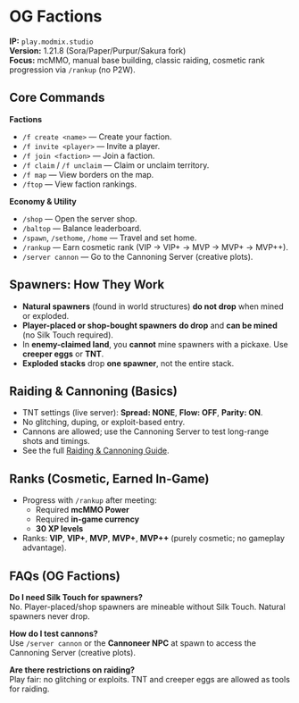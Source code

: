 # OG Factions

**IP:** `play.modmix.studio`  
**Version:** 1.21.8 (Sora/Paper/Purpur/Sakura fork)  
**Focus:** mcMMO, manual base building, classic raiding, cosmetic rank progression via `/rankup` (no P2W).

## Core Commands
**Factions**
- `/f create <name>` — Create your faction.
- `/f invite <player>` — Invite a player.
- `/f join <faction>` — Join a faction.
- `/f claim` / `/f unclaim` — Claim or unclaim territory.
- `/f map` — View borders on the map.
- `/ftop` — View faction rankings.

**Economy & Utility**
- `/shop` — Open the server shop.
- `/baltop` — Balance leaderboard.
- `/spawn`, `/sethome`, `/home` — Travel and set home.
- `/rankup` — Earn cosmetic rank (VIP → VIP+ → MVP → MVP+ → MVP++).
- `/server cannon` — Go to the Cannoning Server (creative plots).

## Spawners: How They Work
- **Natural spawners** (found in world structures) **do not drop** when mined or exploded.
- **Player-placed or shop-bought spawners** **do drop** and **can be mined** (no Silk Touch required).
- In **enemy-claimed land**, you **cannot** mine spawners with a pickaxe. Use **creeper eggs** or **TNT**.
- **Exploded stacks** drop **one spawner**, not the entire stack.

## Raiding & Cannoning (Basics)
- TNT settings (live server): **Spread: NONE**, **Flow: OFF**, **Parity: ON**.
- No glitching, duping, or exploit-based entry.
- Cannons are allowed; use the Cannoning Server to test long-range shots and timings.
- See the full [Raiding & Cannoning Guide](raiding.md).

## Ranks (Cosmetic, Earned In-Game)
- Progress with `/rankup` after meeting:
  - Required **mcMMO Power**
  - Required **in-game currency**
  - **30 XP levels**
- Ranks: **VIP**, **VIP+**, **MVP**, **MVP+**, **MVP++** (purely cosmetic; no gameplay advantage).

## FAQs (OG Factions)
**Do I need Silk Touch for spawners?**  
No. Player-placed/shop spawners are mineable without Silk Touch. Natural spawners never drop.

**How do I test cannons?**  
Use `/server cannon` or the **Cannoneer NPC** at spawn to access the Cannoning Server (creative plots).

**Are there restrictions on raiding?**  
Play fair: no glitching or exploits. TNT and creeper eggs are allowed as tools for raiding.
